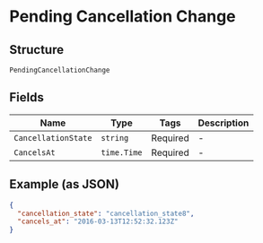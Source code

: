 
# Pending Cancellation Change

## Structure

`PendingCancellationChange`

## Fields

| Name | Type | Tags | Description |
|  --- | --- | --- | --- |
| `CancellationState` | `string` | Required | - |
| `CancelsAt` | `time.Time` | Required | - |

## Example (as JSON)

```json
{
  "cancellation_state": "cancellation_state8",
  "cancels_at": "2016-03-13T12:52:32.123Z"
}
```

